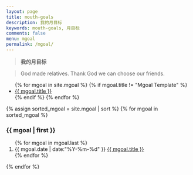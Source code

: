 ```yaml
---
layout: page
title: mouth-goals
description: 我的月目标
keywords: mouth-goals, 月目标
comments: false
menu: mgoal
permalink: /mgoal/
---
```


> **我的月目标**

> God made relatives. Thank God we can choose our friends.
> 
<ul class="listing">
{% for mgoal in site.mgoal %}
{% if mgoal.title != "Mgoal Template" %}
<li class="listing-item"><a href="{{ site.url }}{{ mgoal.url }}">{{ mgoal.title }}</a></li>
{% endif %}
{% endfor %}
</ul>

<section class="container mgoal-content">
{% assign sorted_mgoal = site.mgoal | sort %}
{% for mgoal in sorted_mgoal %}
<h3>{{ mgoal | first }}</h3>
<ol class="mgoal-list" id="{{ mgoal[0] }}">
{% for mgoal in mgoal.last %}
<li class="mgoal-list-item">
<span class="mgoal-list-meta">{{ mgoal.date | date:"%Y-%m-%d" }}</span>
<a class="mgoal-list-name" href="{{ site.url }}{{ mgoal.url }}">{{ mgoal.title }}</a>
</li>
{% endfor %}
</ol>
{% endfor %}
</section>
<!-- /section.content -->

